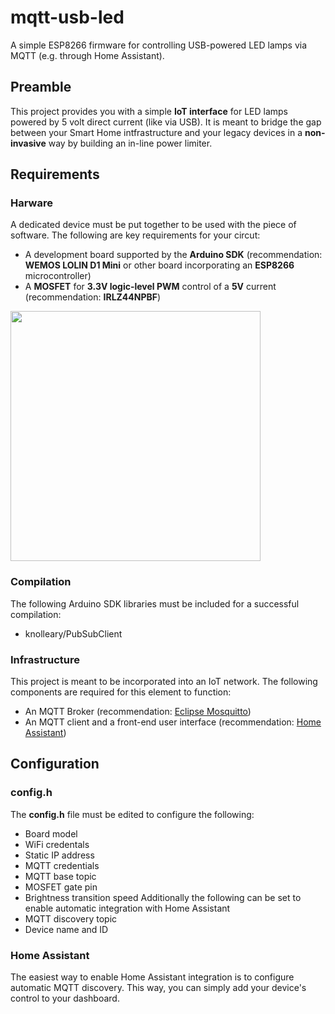 # mqtt-usb-led
A simple ESP8266 firmware for controlling USB-powered LED lamps via MQTT (e.g. through Home Assistant). 

## Preamble
This project provides you with a simple **IoT interface** for LED lamps powered by 5 volt direct current (like via USB). It is meant to bridge the gap between your Smart Home intfrastructure and your legacy devices in a **non-invasive** way by building an in-line power limiter.

## Requirements
### Harware
A dedicated device must be put together to be used with the piece of software. The following are key requirements for your circut:
- A development board supported by the **Arduino SDK** (recommendation: **WEMOS LOLIN D1 Mini** or other board incorporating an **ESP8266** microcontroller)
- A **MOSFET** for **3.3V logic-level PWM** control of a **5V** current (recommendation: **IRLZ44NPBF**)

<img src="https://user-images.githubusercontent.com/40141286/195072354-9a9c4c51-3687-4243-93d6-c7135947dad5.png" width=400px height=400px>

### Compilation
The following Arduino SDK libraries must be included for a successful compilation:
- knolleary/PubSubClient

### Infrastructure
This project is meant to be incorporated into an IoT network. The following components are required for this element to function:
- An MQTT Broker (recommendation: [Eclipse Mosquitto](https://mosquitto.org/))
- An MQTT client and a front-end user interface (recommendation: [Home Assistant](https://www.home-assistant.io/))

## Configuration
### config.h
The **config.h** file must be edited to configure the following:
- Board model
- WiFi credentals
- Static IP address
- MQTT credentials
- MQTT base topic
- MOSFET gate pin
- Brightness transition speed
Additionally the following can be set to enable automatic integration with Home Assistant
- MQTT discovery topic
- Device name and ID

### Home Assistant
The easiest way to enable Home Assistant integration is to configure automatic MQTT discovery. This way, you can simply add your device's control to your dashboard.
